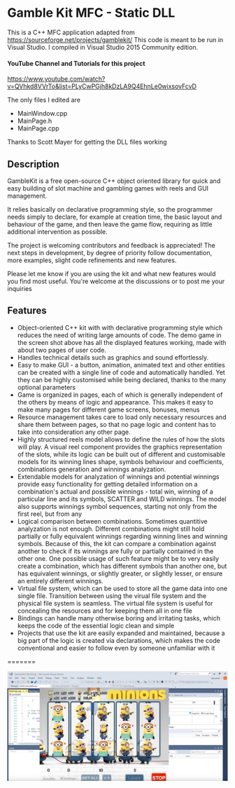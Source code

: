 # Gamble Kit MFC - Static DLL
This is a C++ MFC application adapted from https://sourceforge.net/projects/gamblekit/
This code is meant to be run in Visual Studio. I compiled in Visual Studio 2015 Community edition.

#### YouTube Channel and Tutorials for this project
https://www.youtube.com/watch?v=QVhkd8VVrTo&list=PLyCwPGjh8kDzLA9Q4EhnLe0wixsovFcvD

The only files I edited are
- MainWindow.cpp 
- MainPage.h 
- MainPage.cpp 

Thanks to Scott Mayer for getting the DLL files working

## Description
GambleKit is a free open-source C++ object oriented library for quick and easy building of slot machine and gambling games with reels and GUI management.

It relies basically on declarative programming style, so the programmer needs simply to declare, for example at creation time, the basic layout and behaviour of the game, and then leave the game flow, requiring as little additional intervention as possible.

The project is welcoming contributors and feedback is appreciated!
The next steps in development, by degree of priority follow documentation, more examples, slight code refinements and new features.

Please let me know if you are using the kit and what new features would you find most useful. You're welcome at the discussions or to post me your inquiries

## Features
* Object-oriented C++ kit with with declarative programming style which reduces the need of writing large amounts of code. The demo game in the screen shot above has all the displayed features working, made with about two pages of user code.
* Handles technical details such as graphics and sound effortlessly.
* Easy to make GUI - a button, animation, animated text and other entities can be created with a single line of code and automatically handled. Yet they can be highly customised while being declared, thanks to the many optional parameters
* Game is organized in pages, each of which is generally independent of the others by means of logic and appearance. This makes it easy to make many pages for different game screens, bonuses, menus
* Resource management takes care to load only necessary resources and share them between pages, so that no page logic and content has to take into consideration any other page.
* Highly structured reels model allows to define the rules of how the slots will play. A visual reel component provides the graphics representation of the slots, while its logic can be built out of different and customisable models for its winning lines shape, symbols behaviour and coefficients, combinations generation and winnings analyzation.
* Extendable models for analyzation of winnings and potential winnings provide easy functionality for getting detailed information on a combination's actual and possible winnings - total win, winning of a particular line and its symbols, SCATTER and WILD winnings. The model also supports winnings symbol sequences, starting not only from the first reel, but from any
* Logical comparison between combinations. Sometimes quantitive analyzation is not enough. Different combinations might still hold partially or fully equivalent winnings regarding winning lines and winning symbols. Because of this, the kit can compare a combination against another to check if its winnings are fully or partially contained in the other one. One possible usage of such feature might be to very easily create a combination, which has different symbols than another one, but has equivalent winnings, or slightly greater, or slightly lesser, or ensure an entirely different winnings.
* Virtual file system, which can be used to store all the game data into one single file. Transition between using the virual file system and the physical file system is seamless. The virtual file system is useful for concealing the resources and for keeping them all in one file
* Bindings can handle many otherwise boring and irritating tasks, which keeps the code of the essential logic clean and simple
* Projects that use the kit are easily expanded and maintained, because a big part of the logic is created via declarations, which makes the code conventional and easier to follow even by someone unfamiliar with it

=======

<img src="mfc-screenshot.png" />
